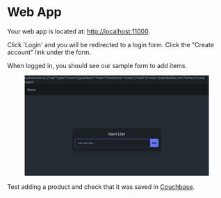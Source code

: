 # Web App

Your web app is located at: [http://localhost:11000](http://localhost:11000).&#x20;

Click 'Login' and you will be redirected to a login form. Click the "Create account" link under the form.&#x20;

When logged in, you should see our sample form to add items.&#x20;

<figure><img src="../../../.gitbook/assets/image (1).png" alt=""><figcaption></figcaption></figure>

Test adding a product and check that it was saved in [Couchbase](couchbase-admin-ui.md).
